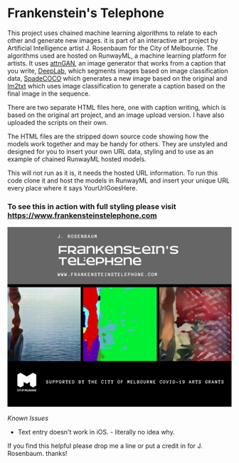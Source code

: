 # Frankenstein's Telephone

This project uses chained machine learning algorithms to relate to each other and generate new images. it is part of an interactive art project by Artificial Intelligence artist J. Rosenbaum for the City of Melbourne. The algorithms used are hosted on RunwayML, a machine learning platform for artists. It uses [attnGAN](https://github.com/taoxugit/AttnGAN), an image generator that works from a caption that you write, [DeepLab](https://github.com/genekogan/deeplab-pytorch), which segments images based on image classification data, [SpadeCOCO](https://github.com/agermanidis/SPADE-COCO) which generates a new image based on the original and [Im2txt](https://github.com/tensorflow/models/tree/master/research/im2txt) which uses image classification to generate a caption based on the final image in the sequence.

There are two separate HTML files here, one with caption writing, which is based on the original art project, and an image upload version. I have also uploaded the scripts on their own.

The HTML files are the stripped down source code showing how the models work together and may be handy for others. They are unstyled and designed for you to insert your own URL data, styling and to use as an example of chained RunwayML hosted models.

This will not run as it is, it needs the hosted URL information.
To run this code clone it and host the models in RunwayML and insert your unique URL every place where it says YourUrlGoesHere.

### To see this in action with full styling please visit https://www.frankensteinstelephone.com

![Frankensteins Telephone](/1.png)

*Known Issues*

* Text entry doesn't work in iOS. - literally no idea why.

If you find this helpful please drop me a line or put a credit in for J. Rosenbaum. thanks!
